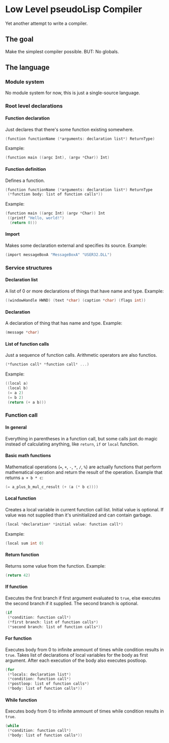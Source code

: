 # Low Level pseudoLisp Compiler

Yet another attempt to write a compiler.

## The goal

Make the simplest compiler possible. BUT: No globals.

## The language
### Module system

No module system for now, this is just a single-source language.

### Root level declarations
#### Function declaration

Just declares that there's some function existing somewhere.

```C
(function functionName (*arguments: declaration list*) ReturnType)
```

Example:

```C
(function main ((argc Int), (argv *Char)) Int)
```

#### Function definition

Defines a function.

```C
(function functionName (*arguments: declaration list*) ReturnType
 (*function body: list of function calls*))
```

Example:

```C
(function main ((argc Int) (argv *Char)) Int
 ((printf "Hello, world!")
  (return 0)))
```

#### Import

Makes some declaration external and specifies its source. Example:

```C
(import messageBoxA "MessageBoxA" "USER32.DLL")
```

### Service structures
#### Declaration list

A list of 0 or more declarations of things that have name and type. Example:

```C
((windowHandle HWND) (text *char) (caption *char) (flags int))
```

#### Declaration

A declaration of thing that has name and type. Example:

```C
(message *char)
```

#### List of function calls

Just a sequence of function calls. Arithmetic operators are also functios.

```C
(*function call* *function call* ...)
```

Example:

```C
((local a)
 (local b)
 (= a 2)
 (= b 2)
 (return (+ a b)))
```

### Function call
#### In general

Everything in parentheses in a function call, but some calls just do magic instead of calculating anything, like `return`, `if` or `local` function.

#### Basic math functions

Mathematical operations (`=`, `+`, `-`, `*`, `/`, `%`) are actually functions that perform mathematical operation and return the result of the operation. Example that returns `a + b * c`:

```C
(= a_plus_b_mul_c_result (+ (a (* b c))))
```

#### Local function

Creates a local variable in current function call list. Initial value is optional. If value was not supplied than it's uninitialized and can contain garbage.

```C
(local *declaration* *initial value: function call*)
```

Example:

```C
(local sum int 0)
```

#### Return function

Returns some value from the function. Example:

```C
(return 42)
```

#### If function

Executes the first branch if first argument evaluated to `true`, else executes the second branch if it supplied. The second branch is optional.

```C
(if
 (*condition: function call*)
 (*first branch: list of function calls*)
 (*second branch: list of function calls*))
```

#### For function

Executes body from 0 to infinite ammount of times while condition results in `true`. Takes list of declarations of local variables for the body as first argument. After each execution of the body also executes postloop.

```C
(for
 (*locals: declaration list*)
 (*condition: function call*)
 (*postloop: list of function calls*)
 (*body: list of function calls*))
```

#### While function

Executes body from 0 to infinite ammount of times while condition results in `true`.

```C
(while
 (*condition: function call*)
 (*body: list of function calls*))
```
